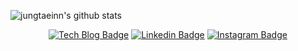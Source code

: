 ![jungtaeinn's github stats](https://github-readme-stats.vercel.app/api?username=jungtaeinn&show_icons=true&theme=radical&cache=202510202210)

<div align=center>

[![Tech Blog Badge](http://img.shields.io/badge/-Tech%20blog-black?style=flat-square&logo=github&link=https://jungtaeinn.github.io/)](https://jungtaeinn.github.io/) 
[![Linkedin Badge](https://img.shields.io/badge/-LinkedIn-blue?style=flat-square&logo=Linkedin&logoColor=white&link=https://www.linkedin.com/in/jungtaeinn5493/)](https://www.linkedin.com/in/jungtaeinn5493/) 
[![Instagram Badge](https://img.shields.io/badge/-Instagram-dd2a7b?style=flat-square&logo=instagram&logoColor=white&link=https://www.instagram.com/_jungtaeinn/)](https://www.instagram.com/_jungtaeinn/) 
</div>

